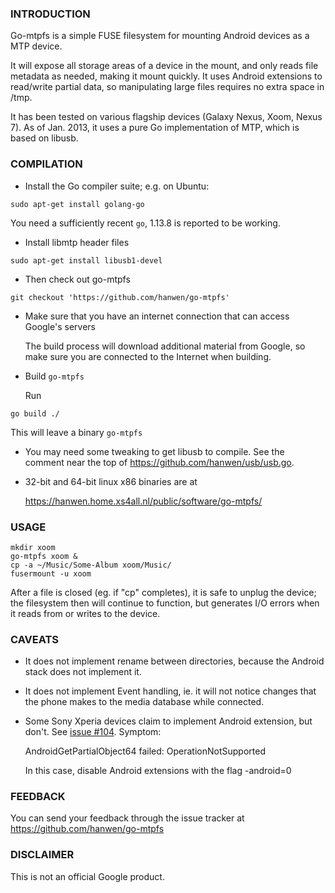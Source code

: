 ### INTRODUCTION

Go-mtpfs is a simple FUSE filesystem for mounting Android devices as a
MTP device.

It will expose all storage areas of a device in the mount, and only
reads file metadata as needed, making it mount quickly. It uses
Android extensions to read/write partial data, so manipulating large
files requires no extra space in /tmp.

It has been tested on various flagship devices (Galaxy Nexus, Xoom,
Nexus 7).  As of Jan. 2013, it uses a pure Go implementation of MTP,
which is based on libusb.



### COMPILATION

* Install the Go compiler suite; e.g. on Ubuntu:
```
sudo apt-get install golang-go
```

You need a sufficiently recent `go`, 1.13.8 is reported to be working.

* Install libmtp header files
```
sudo apt-get install libusb1-devel
```

* Then check out go-mtpfs
```
git checkout 'https://github.com/hanwen/go-mtpfs'
```

* Make sure that you have an internet connection that can access Google's servers

  The build process will download additional material from Google, so make sure you are 
  connected to the Internet when building.

* Build `go-mtpfs`

  Run
```
go build ./
```
  This will leave a binary `go-mtpfs`

* You may need some tweaking to get libusb to compile.  See the
  comment near the top of https://github.com/hanwen/usb/usb.go.

* 32-bit and 64-bit linux x86 binaries are at

  https://hanwen.home.xs4all.nl/public/software/go-mtpfs/


### USAGE
```
mkdir xoom
go-mtpfs xoom &
cp -a ~/Music/Some-Album xoom/Music/
fusermount -u xoom
```
After a file is closed (eg. if "cp" completes), it is safe to unplug
the device; the filesystem then will continue to function, but
generates I/O errors when it reads from or writes to the device.


### CAVEATS

* It does not implement rename between directories, because the
  Android stack does not implement it.

* It does not implement Event handling, ie. it will not notice changes
  that the phone makes to the media database while connected.

* Some Sony Xperia devices claim to implement Android extension, but
  don't. See [issue
  #104](https://github.com/hanwen/go-mtpfs/issues/104). Symptom:

     AndroidGetPartialObject64 failed: OperationNotSupported

  In this case, disable Android extensions with the flag -android=0


### FEEDBACK

You can send your feedback through the issue tracker at
https://github.com/hanwen/go-mtpfs


### DISCLAIMER

This is not an official Google product.
